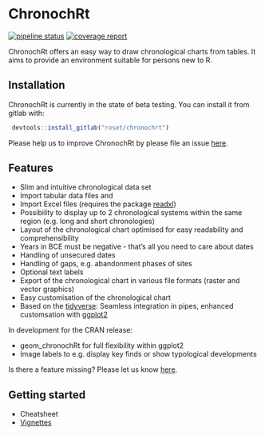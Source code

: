 
<!-- README.md is generated from README.Rmd. Please edit that file -->

# ChronochRt

<!-- badges: start -->

[![pipeline
status](https://gitlab.com/roset/chronochrt/badges/master/pipeline.svg)](https://gitlab.com/roset/chronochrt/-/commits/master)
[![coverage
report](https://gitlab.com/roset/chronochrt/badges/master/coverage.svg)](https://gitlab.com/roset/chronochrt/-/commits/master)
<!-- badges: end -->

ChronochRt offers an easy way to draw chronological charts from tables.
It aims to provide an environment suitable for persons new to R.

## Installation

ChronochRt is currently in the state of beta testing. You can install it
from gitlab with:

``` r
 devtools::install_gitlab("roset/chronochrt")
```

Please help us to improve ChronochRt by please file an issue
[here](https://gitlab.com/roset/chronochrt/issues).

## Features

  - Slim and intuitive chronological data set
  - Import tabular data files and
  - Import Excel files (requires the package
    [readxl](https://readxl.tidyverse.org/))
  - Possibility to display up to 2 chronological systems within the same
    region (e.g. long and short chronologies)
  - Layout of the chronological chart optimised for easy readability and
    comprehensibility
  - Years in BCE must be negative - that’s all you need to care about
    dates
  - Handling of unsecured dates
  - Handling of gaps, e.g. abandonment phases of sites
  - Optional text labels
  - Export of the chronological chart in various file formats (raster
    and vector graphics)
  - Easy customisation of the chronological chart
  - Based on the [tidyverse](https://www.tidyverse.org/): Seamless
    integration in pipes, enhanced customsation with
    [ggplot2](https://ggplot2.tidyverse.org/)

In development for the CRAN release:

  - geom\_chronochRt for full flexibility within ggplot2
  - Image labels to e.g. display key finds or show typological
    developments

Is there a feature missing? Please let us know
[here](https://gitlab.com/roset/chronochrt/issues).

## Getting started

  - Cheatsheet
  - [Vignettes](https://gitlab.com/roset/chronochrt/-/tree/master/vignettes)
